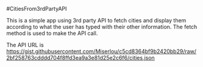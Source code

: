 #CitiesFrom3rdPartyAPI

This is a simple app using 3rd party API to fetch cities and display them according to what the user has typed with their other information. The fetch method is used to make the API call.

The API URL is https://gist.githubusercontent.com/Miserlou/c5cd8364bf9b2420bb29/raw/2bf258763cdddd704f8ffd3ea9a3e81d25e2c6f6/cities.json
